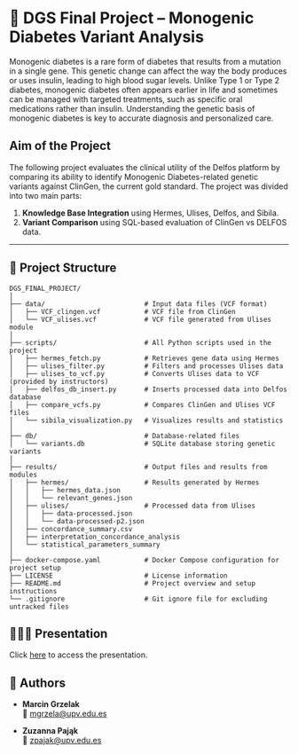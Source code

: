 # 🧬 DGS Final Project – Monogenic Diabetes Variant Analysis

Monogenic diabetes is a rare form of diabetes that results from a mutation in a single gene. This genetic change can affect the way the body produces or uses insulin, leading to high blood sugar levels. Unlike Type 1 or Type 2 diabetes, monogenic diabetes often appears earlier in life and sometimes can be managed with targeted treatments, such as specific oral medications rather than insulin. Understanding the genetic basis of monogenic diabetes is key to accurate diagnosis and personalized care.

## Aim of the Project
The following project evaluates the clinical utility of the Delfos platform by comparing its ability to identify Monogenic Diabetes-related genetic variants against ClinGen, the current gold standard.
The project was divided into two main parts:

1. **Knowledge Base Integration** using Hermes, Ulises, Delfos, and Sibila.
2. **Variant Comparison** using SQL-based evaluation of ClinGen vs DELFOS data.

---

## 📁 Project Structure

```
DGS_FINAL_PROJECT/
│
├── data/                         # Input data files (VCF format)
│   ├── VCF_clingen.vcf           # VCF file from ClinGen
│   └── VCF_ulises.vcf            # VCF file generated from Ulises module
│
├── scripts/                      # All Python scripts used in the project
│   ├── hermes_fetch.py           # Retrieves gene data using Hermes
│   ├── ulises_filter.py          # Filters and processes Ulises data
│   ├── ulises_to_vcf.py          # Converts Ulises data to VCF (provided by instructors)
│   ├── delfos_db_insert.py       # Inserts processed data into Delfos database
│   ├── compare_vcfs.py           # Compares ClinGen and Ulises VCF files
│   └── sibila_visualization.py   # Visualizes results and statistics
│
├── db/                           # Database-related files
│   └── variants.db               # SQLite database storing genetic variants
│
├── results/                      # Output files and results from modules
│   ├── hermes/                   # Results generated by Hermes
│   │   ├── hermes_data.json
│   │   └── relevant_genes.json
│   ├── ulises/                   # Processed data from Ulises
│   │   ├── data-processed.json
│   │   └── data-processed-p2.json
│   ├── concordance_summary.csv
│   ├── interpretation_concordance_analysis
│   └── statistical_parameters_summary
│
├── docker-compose.yaml           # Docker Compose configuration for project setup
├── LICENSE                       # License information
├── README.md                     # Project overview and setup instructions
└── .gitignore                    # Git ignore file for excluding untracked files
```


## 👨🏻‍🏫 Presentation
Click [here](https://www.canva.com/design/DAGjSsQyAbA/1Lu7jkZztlKkHk9UyDtXvA/edit?utm_content=DAGjSsQyAbA&utm_campaign=designshare&utm_medium=link2&utm_source=sharebutton) to access the presentation.


## 👥 Authors

- **Marcin Grzelak**  
  📧 [mgrzela@upv.edu.es](mailto:mgrzela@upv.edu.es)

- **Zuzanna Pająk**  
  📧 [zpajak@upv.edu.es](mailto:zpajak@upv.edu.es)

